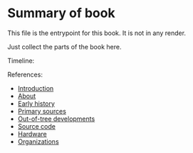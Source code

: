 # Summary of book

This file is the entrypoint for this book. It is not in any render.

Just collect the parts of the book here.

Timeline:


References:

- [Introduction](./intro.md)
- [About](./about.md)
- [Early history](./early_history.md)
- [Primary sources](./primary_sources.md)
- [Out-of-tree developments](./out_of_tree.md)
- [Source code](./source_code.md)
- [Hardware](./hardware.md)
- [Organizations](./orgs.md)
